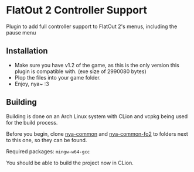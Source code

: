 # FlatOut 2 Controller Support

Plugin to add full controller support to FlatOut 2's menus, including the pause menu

## Installation

- Make sure you have v1.2 of the game, as this is the only version this plugin is compatible with. (exe size of 2990080 bytes)
- Plop the files into your game folder.
- Enjoy, nya~ :3

## Building

Building is done on an Arch Linux system with CLion and vcpkg being used for the build process. 

Before you begin, clone [nya-common](https://github.com/gaycoderprincess/nya-common) and [nya-common-fo2](https://github.com/gaycoderprincess/nya-common-fo2) to folders next to this one, so they can be found.

Required packages: `mingw-w64-gcc`

You should be able to build the project now in CLion.
